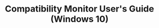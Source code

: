 ---
title: Compatibility Monitor User's Guide (Windows 10)
description: Compatibility Monitor is a tool in the runtime analysis package that you can use to monitor applications for compatibility issues. You can also use the Compatibility Monitor tool to submit compatibility feedback.
redirect_url: https://technet.microsoft.com/en-us/itpro/windows/deploy/manage-windows-upgrades-with-upgrade-analytics
---
